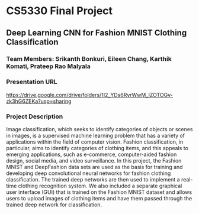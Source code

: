 # CS5330 Final Project

## Deep Learning CNN for Fashion MNIST Clothing Classification

### Team Members: Srikanth Bonkuri, Eileen Chang, Karthik Komati, Prateep Rao Malyala

### Presentation URL

https://drive.google.com/drive/folders/1I2_YDs6RyrWwM_IZOTOGy-zk3hG6ZEKa?usp=sharing

### Project Description

Image classification, which seeks to identify categories of objects or scenes in images, is a supervised machine learning problem that has a variety of applications within the field of computer vision. Fashion classification, in particular, aims to identify categories of clothing items, and this appeals to emerging applications, such as e-commerce, computer-aided fashion design, social media, and video surveillance. In this project, the Fashion MNIST and DeepFashion data sets are used as the basis for training and developing deep convolutional neural networks for fashion clothing classification. The trained deep networks are then used to implement a real-time clothing recognition system. We also included a separate graphical user interface (GUI) that is trained on the Fashion MNIST dataset and allows users to upload images of clothing items and have them passed through the trained deep network for classification.

